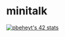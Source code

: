 # minitalk
[![pbeheyt's 42 stats](https://badge42.vercel.app/api/v2/cl4gbsxc0005509msekdz5mvu/stats?cursusId=21&coalitionId=46)](https://github.com/JaeSeoKim/badge42)
